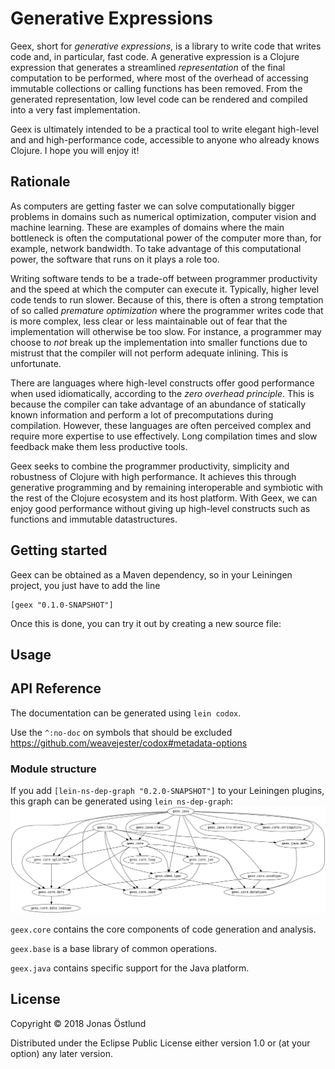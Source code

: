 # Generative Expressions

Geex, short for *generative expressions*, is a library to write code that writes code and, in particular, fast code. A generative expression is a Clojure expression that generates a streamlined *representation* of the final computation to be performed, where most of the overhead of accessing immutable collections or calling functions has been removed. From the generated representation, low level code can be rendered and compiled into a very fast implementation.

Geex is ultimately intended to be a practical tool to write elegant high-level and and high-performance code, accessible to anyone who already knows Clojure. I hope you will enjoy it!

## Rationale

As computers are getting faster we can solve computationally bigger problems in domains such as numerical optimization, computer vision and machine learning. These are examples of domains where the main bottleneck is often the computational power of the computer more than, for example, network bandwidth. To take advantage of this computational power, the software that runs on it plays a role too. 

Writing software tends to be a trade-off between programmer productivity and the speed at which the computer can execute it. Typically, higher level code tends to run slower. Because of this, there is often a strong temptation of so called *premature optimization* where the programmer writes code that is more complex, less clear or less maintainable out of fear that the implementation will otherwise be too slow. For instance, a programmer may choose to *not* break up the implementation into smaller functions due to mistrust that the compiler will not perform adequate inlining. This is unfortunate.

There are languages where high-level constructs offer good performance when used idiomatically, according to the *zero overhead principle*. This is because the compiler can take advantage of an abundance of statically known information and perform a lot of precomputations during compilation. However, these languages are often perceived complex and require more expertise to use effectively. Long compilation times and slow feedback make them less productive tools.

Geex seeks to combine the programmer productivity, simplicity and robustness of Clojure with high performance. It achieves this through generative programming and by remaining interoperable and symbiotic with the rest of the Clojure ecosystem and its host platform. With Geex, we can enjoy good performance without giving up high-level constructs such as functions and immutable datastructures.

## Getting started

Geex can be obtained as a Maven dependency, so in your Leiningen project, you just have to add the line
```
[geex "0.1.0-SNAPSHOT"]
```
Once this is done, you can try it out by creating a new source file:

## Usage

## API Reference

The documentation can be generated using ```lein codox```.

Use the ```^:no-doc``` on symbols that should be excluded
https://github.com/weavejester/codox#metadata-options

### Module structure
If you add ```[lein-ns-dep-graph "0.2.0-SNAPSHOT"]``` to your Leiningen plugins, this graph can be generated using ```lein ns-dep-graph```:
![Module graph](ns-dep-graph.png)

```geex.core``` contains the core components of code generation and analysis.

```geex.base``` is a base library of common operations.

```geex.java``` contains specific support for the Java platform.

## License

Copyright © 2018 Jonas Östlund

Distributed under the Eclipse Public License either version 1.0 or (at
your option) any later version.
